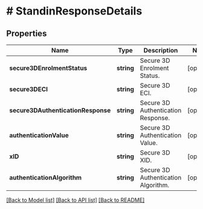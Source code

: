 # # StandinResponseDetails

## Properties

Name | Type | Description | Notes
------------ | ------------- | ------------- | -------------
**secure3DEnrolmentStatus** | **string** | Secure 3D Enrolment Status. | [optional] 
**secure3DECI** | **string** | Secure 3D ECI. | [optional] 
**secure3DAuthenticationResponse** | **string** | Secure 3D Authentication Response. | [optional] 
**authenticationValue** | **string** | Secure 3D Authentication Value. | [optional] 
**xID** | **string** | Secure 3D XID. | [optional] 
**authenticationAlgorithm** | **string** | Secure 3D Authentication Algorithm. | [optional] 

[[Back to Model list]](../../README.md#documentation-for-models) [[Back to API list]](../../README.md#documentation-for-api-endpoints) [[Back to README]](../../README.md)


